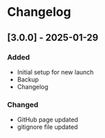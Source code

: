 # Changelog

## [3.0.0] - 2025-01-29

### Added

- Initial setup for new launch
- Backup
- Changelog


### Changed

- GitHub page updated
- gitignore file updated


